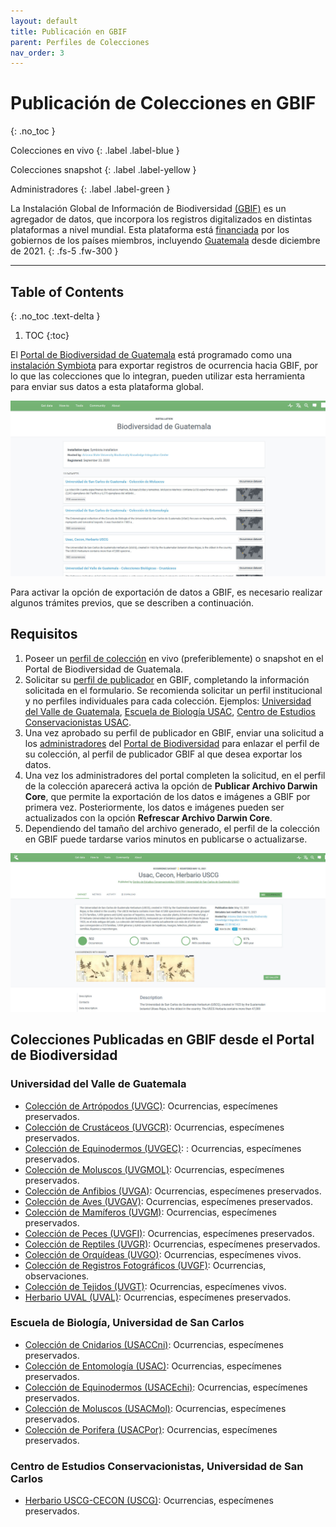 ```yaml
---
layout: default
title: Publicación en GBIF
parent: Perfiles de Colecciones 
nav_order: 3
---
```



# Publicación de Colecciones en GBIF
{: .no_toc }

<div class="code-example" markdown="1">
Colecciones en vivo
{: .label .label-blue }

Colecciones snapshot
{: .label .label-yellow }

Administradores
{: .label .label-green }
</div>


La Instalación Global de Información de Biodiversidad [(GBIF)](https://gbif.org) es un agregador de datos, que incorpora los registros digitalizados en distintas plataformas a nivel mundial. Esta plataforma está [financiada](https://www.gbif.org/what-is-gbif) por los gobiernos de los países miembros, incluyendo [Guatemala](https://www.gbif.org/country/GT/summary) desde diciembre de 2021.
{: .fs-5 .fw-300 }

---

## Table of Contents
{: .no_toc .text-delta }

1. TOC
{:toc}


El [Portal de Biodiversidad de Guatemala](https://biodiversidad.gt) está programado como una [instalación Symbiota](https://www.gbif.org/installation/81a4adb0-0d86-420e-8b5e-7583985d1b6f) para exportar registros de ocurrencia hacia GBIF, por lo que las colecciones que lo integran, pueden utilizar esta herramienta para enviar sus datos a esta plataforma global. 

<img src="https://github.com/GuatemalaPortal/guatemalaportal.github.io/blob/main/static/portal/GBIFINSTA.jpg?raw=true" alt="Instalación GBIF">

Para activar la opción de exportación de datos a GBIF, es necesario realizar algunos trámites previos, que se describen a continuación.

## Requisitos 

1. Poseer un [perfil de colección](https://guatemalaportal.github.io/docs/colecciones/perfiles/) en vivo (preferiblemente) o snapshot en el Portal de Biodiversidad de Guatemala.
2. Solicitar su [perfil de publicador](https://www.gbif.org/es/become-a-publisher) en GBIF, completando la información solicitada en el formulario. Se recomienda solicitar un perfil institucional y no perfiles individuales para cada colección. Ejemplos: [Universidad del Valle de Guatemala](https://www.gbif.org/publisher/5c1a4c27-795a-4294-aecc-46d7176706b7), [Escuela de Biología USAC](https://www.gbif.org/dataset/94ac7b77-fc60-4ce6-9994-93499027e274), [Centro de Estudios Conservacionistas USAC](https://www.gbif.org/dataset/d5ba665a-c07b-4379-85ff-15d7e3a9331a). 
3. Una vez aprobado su perfil de publicador en GBIF, enviar una solicitud a los [administradores](https://guatemalaportal.github.io/docs/contactos/) del [Portal de Biodiversidad](https://biodiversidad.gt) para enlazar el perfil de su colección, al perfil de publicador GBIF al que desea exportar los datos.
4. Una vez los administradores del portal completen la solicitud, en el perfil de la colección aparecerá activa la opción de **Publicar Archivo Darwin Core**, que permite la exportación de los datos e imágenes a GBIF por primera vez. Posteriormente, los datos e imágenes pueden ser actualizados con la opción **Refrescar Archivo Darwin Core**.
5. Dependiendo del tamaño del archivo generado, el perfil de la colección en GBIF puede tardarse varios minutos en publicarse o actualizarse. 

<img src="https://github.com/GuatemalaPortal/guatemalaportal.github.io/blob/main/static/portal/GBIF_USCG.jpg?raw=true" alt="Colección en GBIF">

## Colecciones Publicadas en GBIF desde el Portal de Biodiversidad

### Universidad del Valle de Guatemala
- [Colección de Artrópodos (UVGC)](https://www.gbif.org/dataset/624ffcb0-3723-4b6f-9039-eea2e1ef82e2): Ocurrencias, especímenes preservados.
- [Colección de Crustáceos (UVGCR)](https://www.gbif.org/dataset/97867fe0-cfe3-470c-877a-06f09c8eb84c): Ocurrencias, especímenes preservados.
- [Colección de Equinodermos (UVGEC)](https://www.gbif.org/dataset/8057ddea-3c4f-40cf-9910-86b25f43d8ed): : Ocurrencias, especímenes preservados.
- [Colección de Moluscos (UVGMOL)](https://www.gbif.org/dataset/0cbd57d0-d99e-49f9-b364-2621eea43d52): Ocurrencias, especímenes preservados.
- [Colección de Anfibios (UVGA)](https://www.gbif.org/dataset/4aaea622-6d97-44e9-841f-f7733df3008e): Ocurrencias, especímenes preservados.
- [Colección de Aves (UVGAV)](https://www.gbif.org/dataset/423aa01c-3759-48d4-8397-41579b19dd9b): Ocurrencias, especímenes preservados.
- [Colección de Mamíferos (UVGM)](https://www.gbif.org/dataset/3f9f5f30-ab03-49de-8652-f75965133fcd): Ocurrencias, especímenes preservados.
- [Colección de Peces (UVGFI)](https://www.gbif.org/dataset/f0b2d5a4-0063-4cdc-8e6c-1df53b51ac0f): Ocurrencias, especímenes preservados.
- [Colección de Reptiles (UVGR)](https://www.gbif.org/dataset/8cec560d-6f41-456b-b5a7-805f9d861bc5): Ocurrencias, especímenes preservados.
- [Colección de Orquídeas (UVGO)](https://www.gbif.org/dataset/cbec9e62-2bde-441c-967a-0ef6516832ee): Ocurrencias, especímenes vivos.
- [Colección de Registros Fotográficos (UVGF)](https://www.gbif.org/dataset/d8d39f7e-187f-4896-ae05-064bfe8bc029): Ocurrencias, observaciones.
- [Colección de Tejidos (UVGT)](https://www.gbif.org/dataset/a1db563f-aa28-47d4-9fe8-cfd47aea3d2c): Ocurrencias, especímenes vivos.
- [Herbario UVAL (UVAL)](https://www.gbif.org/dataset/6410496e-930b-403f-a7a6-d6fd25a6a258): Ocurrencias, especímenes preservados.


### Escuela de Biología, Universidad de San Carlos
- [Colección de Cnidarios (USACCni)](https://www.gbif.org/dataset/94ac7b77-fc60-4ce6-9994-93499027e274): Ocurrencias, especímenes preservados.
- [Colección de Entomología (USAC)](https://www.gbif.org/dataset/430b76a7-2774-491c-94ce-61dde530f6a6): Ocurrencias, especímenes preservados.
- [Colección de Equinodermos (USACEchi)](https://www.gbif.org/dataset/53ebfd98-2b56-43e9-bd83-20fff78842a1): Ocurrencias, especímenes preservados.
- [Colección de Moluscos (USACMol)](https://www.gbif.org/dataset/a48ce09c-1e88-44bc-aa65-9db0d4c545db): Ocurrencias, especímenes preservados.
- [Colección de Porifera (USACPor)](https://www.gbif.org/dataset/7a0f4ed3-8ba7-4286-9edd-4408c80380ee): Ocurrencias, especímenes preservados.

### Centro de Estudios Conservacionistas, Universidad de San Carlos
- [Herbario USCG-CECON (USCG)](https://www.gbif.org/dataset/d5ba665a-c07b-4379-85ff-15d7e3a9331a): Ocurrencias, especímenes preservados.
